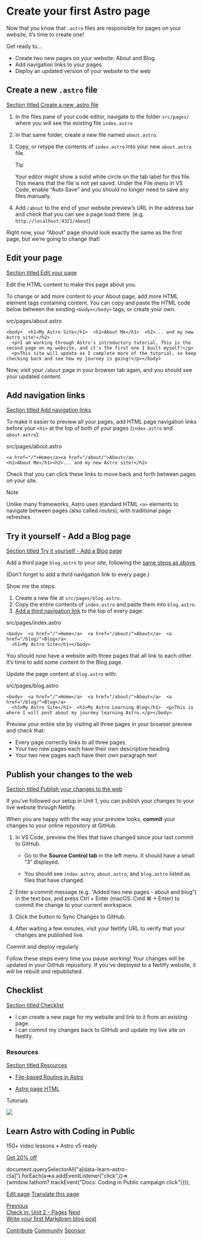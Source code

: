 Create your first Astro page
============================

Now that you know that `.astro` files are responsible for pages on your website, it’s time to create one!

Get ready to…

*   Create two new pages on your website: About and Blog
*   Add navigation links to your pages
*   Deploy an updated version of your website to the web

Create a new `.astro` file
--------------------------

[Section titled Create a new .astro file](#create-a-new-astro-file)

1.  In the files pane of your code editor, navigate to the folder `src/pages/` where you will see the existing file `index.astro`
    
2.  In that same folder, create a new file named `about.astro`.
    
3.  Copy, or retype the contents of `index.astro` into your new `about.astro` file.
    
    Tip
    
    Your editor might show a solid white circle on the tab label for this file. This means that the file is not yet saved. Under the File menu in VS Code, enable “Auto Save” and you should no longer need to save any files manually.
    
4.  Add `/about` to the end of your website preview’s URL in the address bar and check that you can see a page load there. (e.g. `http://localhost:4321/about`)
    

Right now, your “About” page should look exactly the same as the first page, but we’re going to change that!

Edit your page
--------------

[Section titled Edit your page](#edit-your-page)

Edit the HTML content to make this page about you.

To change or add more content to your About page, add more HTML element tags containing content. You can copy and paste the HTML code below between the existing `<body></body>` tags, or create your own.

src/pages/about.astro

    <body>  <h1>My Astro Site</h1>  <h1>About Me</h1>  <h2>... and my new Astro site!</h2>
      <p>I am working through Astro's introductory tutorial. This is the second page on my website, and it's the first one I built myself!</p>
      <p>This site will update as I complete more of the tutorial, so keep checking back and see how my journey is going!</p></body>

Now, visit your `/about` page in your browser tab again, and you should see your updated content.

Add navigation links
--------------------

[Section titled Add navigation links](#add-navigation-links)

To make it easier to preview all your pages, add HTML page navigation links before your `<h1>` at the top of both of your pages (`index.astro` and `about.astro`):

src/pages/about.astro

    <a href="/">Home</a><a href="/about/">About</a>
    <h1>About Me</h1><h2>... and my new Astro site!</h2>

Check that you can click these links to move back and forth between pages on your site.

Note

Unlike many frameworks, Astro uses standard HTML `<a>` elements to navigate between pages (also called _routes_), with traditional page refreshes.

Try it yourself - Add a Blog page
---------------------------------

[Section titled Try it yourself - Add a Blog page](#try-it-yourself---add-a-blog-page)

Add a third page `blog.astro` to your site, following the [same steps as above](#create-a-new-astro-file).

(Don’t forget to add a third navigation link to every page.)

Show me the steps.

1.  Create a new file at `src/pages/blog.astro`.
2.  Copy the entire contents of `index.astro` and paste them into `blog.astro`.
3.  [Add a third navigation link](#add-navigation-links) to the top of every page:

src/pages/index.astro

    <body>  <a href="/">Home</a>  <a href="/about/">About</a>  <a href="/blog/">Blog</a>
      <h1>My Astro Site</h1></body>

You should now have a website with three pages that all link to each other. It’s time to add some content to the Blog page.

Update the page content at `blog.astro` with:

src/pages/blog.astro

    <body>  <a href="/">Home</a>  <a href="/about/">About</a>  <a href="/blog/">Blog</a>
      <h1>My Astro Site</h1>  <h1>My Astro Learning Blog</h1>  <p>This is where I will post about my journey learning Astro.</p></body>

Preview your entire site by visiting all three pages in your browser preview and check that:

*   Every page correctly links to all three pages
*   Your two new pages each have their own descriptive heading
*   Your two new pages each have their own paragraph text

Publish your changes to the web
-------------------------------

[Section titled Publish your changes to the web](#publish-your-changes-to-the-web)

If you’ve followed our setup in Unit 1, you can publish your changes to your live website through Netlify.

When you are happy with the way your preview looks, **commit** your changes to your online repository at GitHub.

1.  In VS Code, preview the files that have changed since your last commit to GitHub.
    
    *   Go to the **Source Control tab** in the left menu. It should have a small “3” displayed.
        
    *   You should see `index.astro`, `about.astro`, and `blog.astro` listed as files that have changed.
        
2.  Enter a commit message (e.g. “Added two new pages - about and blog”) in the text box, and press Ctrl + Enter (macOS: Cmd ⌘ + Enter) to commit the change to your current workspace.
    
3.  Click the button to Sync Changes to GitHub.
    
4.  After waiting a few minutes, visit your Netlify URL to verify that your changes are published live.
    

Commit and deploy regularly

Follow these steps every time you pause working! Your changes will be updated in your GitHub repository. If you’ve deployed to a Netlify website, it will be rebuilt and republished.

Checklist
---------

[Section titled Checklist](#checklist)

 *    I can create a new page for my website and link to it from an existing page.
*    I can commit my changes back to GitHub and update my live site on Netlify.

### Resources

[Section titled Resources](#resources)

*   [File-based Routing in Astro](/en/basics/astro-pages/#file-based-routing)
    
*   [Astro page HTML](/en/basics/astro-pages/#astro-pages)
    

Tutorials

![](/_astro/CodingInPublic.DpaYu7Qd_5sx41.webp)

Learn Astro with **Coding in Public**
-------------------------------------

150+ video lessons • Astro v5 ready

[Get 20% off](https://learnastro.dev?code=ASTRO_PROMO)

document.querySelectorAll("a\[data-learn-astro-cta\]").forEach(a=>a.addEventListener("click",()=>{window.fathom?.trackEvent("Docs: Coding in Public campaign click")}));

[Edit page](https://github.com/withastro/docs/edit/main/src/content/docs/en/tutorial/2-pages/1.mdx) [Translate this page](https://contribute.docs.astro.build/guides/i18n/)

[Previous  
Check in: Unit 2 - Pages](/en/tutorial/2-pages/) [Next  
Write your first Markdown blog post](/en/tutorial/2-pages/2/)

[Contribute](/en/contribute/) [Community](https://astro.build/chat) [Sponsor](https://opencollective.com/astrodotbuild)

